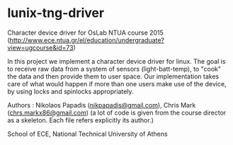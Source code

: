 # lunix-tng-driver
Character device driver for OsLab NTUA course 2015 (http://www.ece.ntua.gr/el/education/undergraduate?view=ugcourse&id=73) 

In this project we implement a character device driver for linux.
The goal is to receive raw data from a system of sensors (light-batt-temp), to "cook" the data 
and then provide them to user space. 
Our implementation takes care of what would happen if more than one users make use of the device, by using locks and spinlocks appropriately.


Authors : Nikolaos Papadis (nikpapadis@gmail.com), Chris Mark (chrs.markx86@gmail.com)
(a lot of code is given from the course director <vkoukis> as a skeleton. Each file refers explicitly its author.) 

School of ECE, National Technical University of Athens

